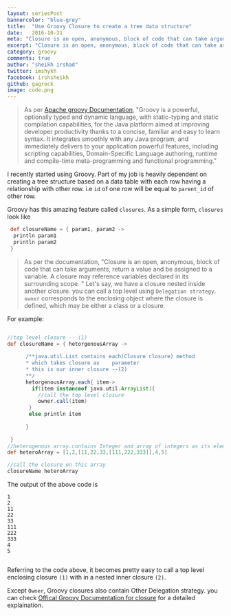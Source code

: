 ```yaml
---
layout: seriesPost
bannercolor: "blue-grey"
title:  "Use Groovy Closure to create a tree data structure"
date:   2016-10-31
meta: "Closure is an open, anonymous, block of code that can take arguments, return a value and be assigned to a variable."
excerpt: "Closure is an open, anonymous, block of code that can take arguments, return a value and be assigned to a variable."
category: groovy
comments: true
author: "sheikh irshad"
twitter: imshykh	
facebook: irshsheikh
github: gagrock
image: code.png
---
```


> As per [Apache groovy Documentation](http://groovy-lang.org/), "Groovy is a powerful, optionally typed and dynamic language, with static-typing and static compilation capabilities, for the Java platform aimed at improving developer productivity thanks to a concise, familiar and easy to learn syntax. It integrates smoothly with any Java program, and immediately delivers to your application powerful features, including scripting capabilities, Domain-Specific Language authoring, runtime and compile-time meta-programming and functional programming."

I recently started using Groovy. Part of my job is heavily dependent on creating a tree structure based on a data table with each row having a relationship with other row. i.e `id` of one row will be equal to `parent_id` of other row.

Groovy has this amazing feature called `closures`. As a simple form, `closures` look like
```groovy
 def closureName = { param1, param2 ->
  println param1
  println param2
 }
```
> As per the documentation, "Closure is an open, anonymous, block of code that can take arguments, return a value and be assigned to a variable. A closure may reference variables declared in its surrounding scope. "
Let's say, we have a closure nested inside another closure. you can call a top level using `Delegation strategy`. `owner` corresponds to the enclosing object where the closure is defined, which may be either a class or a closure.

For example:



```groovy

//top level closure -- (1)
def closureName = { hetorgenousArray ->
      
      /**java.util.List contains each(Closure closure) method 
      * which takes closure as    parameter
      * this is our inner closure --(2)
      **/
      hetorgenousArray.each{ item->
        if(item instanceof java.util.ArrayList){
          //call the top level closure
          owner.call(item)
       }
       else println item
      
      }
      
 }
//heterogenous array.contains Integer and array of integers as its elements
def heteroArray = [1,2,[11,22,33,[111,222,333]],4,5]

//call the closure on this array
closureName heteroArray
```
The output of the above code is

```console
1
2
11
22
33
111
222
333
4
5


```

Referring to the code above, it becomes pretty easy to call a top level enclosing closure `(1)` with in a nested inner closure `(2)`.

Except `Owner`, Groovy closures also contain Other Delegation strategy. you can check [Offical Groovy Documentation for closure](http://groovy-lang.org/closures.html#_delegation_strategy) for a detailed explaination.
